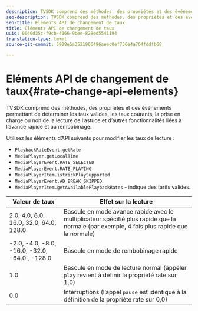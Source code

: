 ```yaml
---
description: TVSDK comprend des méthodes, des propriétés et des événements permettant de déterminer les taux valides, les taux courants, la prise en charge ou non de la lecture de l’astuce et d’autres fonctionnalités liées à l’avance rapide et au rembobinage.
seo-description: TVSDK comprend des méthodes, des propriétés et des événements permettant de déterminer les taux valides, les taux courants, la prise en charge ou non de la lecture de l’astuce et d’autres fonctionnalités liées à l’avance rapide et au rembobinage.
seo-title: Eléments API de changement de taux
title: Eléments API de changement de taux
uuid: 0040d35c-f9cb-4066-9bee-828ed5541194
translation-type: tm+mt
source-git-commit: 5908e5a3521966496aeec0ef730e4a704fddfb68

---
```



# Eléments API de changement de taux{#rate-change-api-elements}

TVSDK comprend des méthodes, des propriétés et des événements permettant de déterminer les taux valides, les taux courants, la prise en charge ou non de la lecture de l’astuce et d’autres fonctionnalités liées à l’avance rapide et au rembobinage.

<!--<a id="section_36576E92DE6343AEBD0BBD662502365D"></a>-->

Utilisez les éléments d’API suivants pour modifier les taux de lecture :

* `PlaybackRateEvent.getRate`
* `MediaPlayer.getLocalTime`
* `MediaPlayerEvent.RATE_SELECTED`
* `MediaPlayerEvent.RATE_PLAYING`
* `MediaPlayerItem.istrickPlaySupported`
* `MediaPlayerEvent.AD_BREAK_SKIPPED`
* `MediaPlayerItem.getAvailablePlaybackRates` - indique des tarifs valides.

| Valeur de taux | Effet sur la lecture |
|---|---|
| 2.0, 4.0, 8.0, 16.0, 32.0, 64.0, 128.0 | Bascule en mode avance rapide avec le multiplicateur spécifié plus rapide que la normale (par exemple, 4 fois plus rapide que la normale) |
| -2.0, -4.0, -8.0, -16.0, -32.0, -64.0 , -128.0 | Bascule en mode de rembobinage rapide |
| 1.0 | Bascule en mode de lecture normal (appeler `play` revient à définir la propriété rate sur 1,0) |
| 0.0 | Interruptions (l’appel `pause` est identique à la définition de la propriété rate sur 0,0) |

